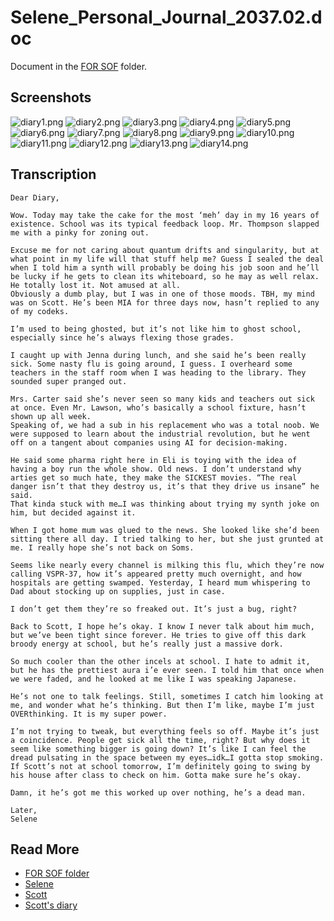 # Selene_Personal_Journal_2037.02.doc

Document in the [FOR SOF](for-sof) folder.

## Screenshots

![diary1.png](../../Resources/files/selene_diary/diary1.png)
![diary2.png](../../Resources/files/selene_diary/diary2.png)
![diary3.png](../../Resources/files/selene_diary/diary3.png)
![diary4.png](../../Resources/files/selene_diary/diary4.png)
![diary5.png](../../Resources/files/selene_diary/diary5.png)
![diary6.png](../../Resources/files/selene_diary/diary6.png)
![diary7.png](../../Resources/files/selene_diary/diary7.png)
![diary8.png](../../Resources/files/selene_diary/diary8.png)
![diary9.png](../../Resources/files/selene_diary/diary9.png)
![diary10.png](../../Resources/files/selene_diary/diary10.png)
![diary11.png](../../Resources/files/selene_diary/diary11.png)
![diary12.png](../../Resources/files/selene_diary/diary12.png)
![diary13.png](../../Resources/files/selene_diary/diary13.png)
![diary14.png](../../Resources/files/selene_diary/diary14.png)

## Transcription

```
Dear Diary,

Wow. Today may take the cake for the most ‘meh’ day in my 16 years of existence. School was its typical feedback loop. Mr. Thompson slapped me with a pinky for zoning out.

Excuse me for not caring about quantum drifts and singularity, but at what point in my life will that stuff help me? Guess I sealed the deal when I told him a synth will probably be doing his job soon and he’ll be lucky if he gets to clean its whiteboard, so he may as well relax. He totally lost it. Not amused at all.
Obviously a dumb play, but I was in one of those moods. TBH, my mind was on Scott. He’s been MIA for three days now, hasn’t replied to any of my codeks.

I’m used to being ghosted, but it’s not like him to ghost school, especially since he’s always flexing those grades.

I caught up with Jenna during lunch, and she said he’s been really sick. Some nasty flu is going around, I guess. I overheard some teachers in the staff room when I was heading to the library. They sounded super pranged out.

Mrs. Carter said she’s never seen so many kids and teachers out sick at once. Even Mr. Lawson, who’s basically a school fixture, hasn’t shown up all week.
Speaking of, we had a sub in his replacement who was a total noob. We were supposed to learn about the industrial revolution, but he went off on a tangent about companies using AI for decision-making.

He said some pharma right here in Eli is toying with the idea of having a boy run the whole show. Old news. I don’t understand why arties get so much hate, they make the SICKEST movies. “The real danger isn’t that they destroy us, it’s that they drive us insane” he said.
That kinda stuck with me…I was thinking about trying my synth joke on him, but decided against it.

When I got home mum was glued to the news. She looked like she’d been sitting there all day. I tried talking to her, but she just grunted at me. I really hope she’s not back on Soms.

Seems like nearly every channel is milking this flu, which they’re now calling VSPR-37, how it’s appeared pretty much overnight, and how hospitals are getting swamped. Yesterday, I heard mum whispering to Dad about stocking up on supplies, just in case.

I don’t get them they’re so freaked out. It’s just a bug, right?

Back to Scott, I hope he’s okay. I know I never talk about him much, but we’ve been tight since forever. He tries to give off this dark broody energy at school, but he’s really just a massive dork.

So much cooler than the other incels at school. I hate to admit it, but he has the prettiest aura i’e ever seen. I told him that once when we were faded, and he looked at me like I was speaking Japanese.

He’s not one to talk feelings. Still, sometimes I catch him looking at me, and wonder what he’s thinking. But then I’m like, maybe I’m just OVERthinking. It is my super power.

I’m not trying to tweak, but everything feels so off. Maybe it’s just a coincidence. People get sick all the time, right? But why does it seem like something bigger is going down? It’s like I can feel the dread pulsating in the space between my eyes…idk…I gotta stop smoking.
If Scott’s not at school tomorrow, I’m definitely going to swing by his house after class to check on him. Gotta make sure he’s okay.

Damn, it he’s got me this worked up over nothing, he’s a dead man.

Later, 
Selene
```

## Read More

- [FOR SOF folder](./for-sof)
- [Selene](../characters/selene)
- [Scott](../characters/syko)
- [Scott's diary](scott_personal_journal)
